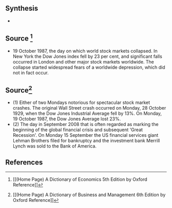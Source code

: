 ## Synthesis
- 
## Source [^1]
- 19 October 1987, the day on which world stock markets collapsed. In New York the Dow Jones index fell by 23 per cent, and significant falls occurred in London and other major stock markets worldwide. The collapse started widespread fears of a worldwide depression, which did not in fact occur.
## Source[^2]
- (1) Either of two Mondays notorious for spectacular stock market crashes. The original Wall Street crash occurred on Monday, 28 October 1929, when the Dow Jones Industrial Average fell by 13%. On Monday, 19 October 1987, the Dow Jones Average lost 23%. 
- (2) The day in September 2008 that is often regarded as marking the beginning of the global financial crisis and subsequent 'Great Recession'. On Monday 15 September the US financial services giant Lehman Brothers filed for bankruptcy and the investment bank Merrill Lynch was sold to the Bank of America.
## References

[^1]: [[(Home Page) A Dictionary of Economics 5th Edition by Oxford Reference]]
[^2]: [[(Home Page) A Dictionary of Business and Management 6th Edition by Oxford Reference]]